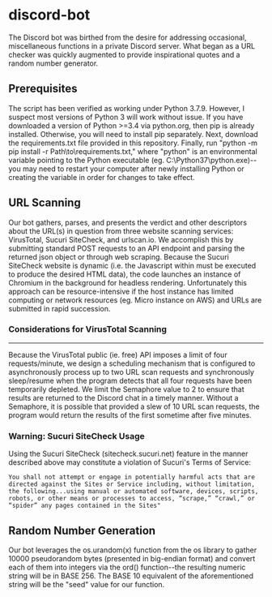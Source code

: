 # discord-bot

The Discord bot was birthed from the desire for addressing occasional, miscellaneous functions in a private Discord server. What began as a URL checker was quickly augmented to provide inspirational quotes and a random number generator.

## Prerequisites

The script has been verified as working under Python 3.7.9. However, I suspect most versions of Python 3 will work without issue. If you have downloaded a version of Python >=3.4 via python.org, then pip is already installed. Otherwise, you will need to install pip separately. Next, download the requirements.txt file provided in this repository. Finally, run "python -m pip install -r Path\to\requirements.txt," where "python" is an environmental variable pointing to the Python executable (eg. C:\Python37\python.exe)--you may need to restart your computer after newly installing Python or creating the variable in order for changes to take effect.

## URL Scanning

Our bot gathers, parses, and presents the verdict and other descriptors about the URL(s) in question from three website scanning services: VirusTotal, Sucuri SiteCheck, and urlscan.io. We accomplish this by submitting standard POST requests to an API endpoint and parsing the returned json object or through web scraping. Because the Sucuri SiteCheck website is dynamic (i.e. the Javascript within must be executed to produce the desired HTML data), the code launches an instance of Chromium in the background for headless rendering. Unfortunately this approach can be resource-intensive if the host instance has limited computing or network resources (eg. Micro instance on AWS) and URLs are submitted in rapid succession.

### Considerations for VirusTotal Scanning
----
Because the VirusTotal public (ie. free) API imposes a limit of four requests/minute, we design a scheduling mechanism that is configured to asynchronously process up to two URL scan requests and synchronously sleep/resume when the program detects that all four requests have been temporarily depleted. We limit the Semaphore value to 2 to ensure that results are returned to the Discord chat in a timely manner. Without a Semaphore, it is possible that provided a slew of 10 URL scan requests, the program would return the results of the first sometime after five minutes.


### Warning: Sucuri SiteCheck Usage

Using the Sucuri SiteCheck (sitecheck.sucuri.net) feature in the manner described above may constitute a violation of Sucuri's Terms of Service:
```
You shall not attempt or engage in potentially harmful acts that are directed against the Sites or Service including, without limitation, the following...using manual or automated software, devices, scripts, robots, or other means or processes to access, “scrape,” “crawl,” or “spider” any pages contained in the Sites"
```

## Random Number Generation

Our bot leverages the os.urandom(x) function from the os library to gather 10000 pseudorandom bytes (presented in big-endian format) and convert each of them into integers via the ord() function--the resulting numeric string will be in BASE 256. The BASE 10 equivalent of the aforementioned string will be the "seed" value for our function.

